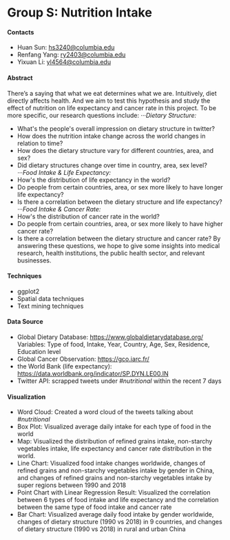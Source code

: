 # Group S: Nutrition Intake 

#### Contacts
- Huan Sun: hs3240@columbia.edu
- Renfang Yang: ry2403@columbia.edu
- Yixuan Li: yl4564@columbia.edu

#### Abstract
There’s a saying that what we eat determines what we are. Intuitively, diet directly affects health. And we aim to test this hypothesis and study the effect of nutrition on life expectancy and cancer rate in this project. To be more specific, our research questions include:
···*Dietary Structure:*
- What's the people's overall impression on dietary structure in twitter? 
- How does the nutrition intake change across the world changes in relation to time?
- How does the dietary structure vary for different countries, area, and sex?
- Did dietary structures change over time in country, area, sex level?
···*Food Intake & Life Expectancy:*
- How's the distribution of life expectancy in the world?
- Do people from certain countries, area, or sex more likely to have longer life expectancy?
- Is there a correlation between the dietary structure and life expectancy?
···*Food Intake & Cancer Rate:*
- How's the distribution of cancer rate in the world?
- Do people from certain countries, area, or sex more likely to have higher cancer rate?
- Is there a correlation between the dietary structure and cancer rate?
By answering these questions, we hope to give some insights into medical research, health institutions, the public health sector, and relevant businesses.

#### Techniques
- ggplot2
- Spatial data techniques
- Text mining techniques

#### Data Source
- Global Dietary Database: https://www.globaldietarydatabase.org/
Variables: Type of food, Intake, Year, Country, Age, Sex, Residence, Education level
- Global Cancer Observation: https://gco.iarc.fr/
- the World Bank (life expectancy): https://data.worldbank.org/indicator/SP.DYN.LE00.IN
- Twitter API: scrapped tweets under *#nutritional* within the recent 7 days

#### Visualization
- Word Cloud: Created a word cloud of the tweets talking about *#nutritional*
- Box Plot: Visualized average daily intake for each type of food in the world
- Map: Visualized the distribution of refined grains intake, non-starchy vegetables intake, life expectancy and cancer rate distribution in the world.
- Line Chart: Visualized food intake changes worldwide, changes of refined grains and non-starchy vegetables intake by gender in China, and changes of refined grains and non-starchy vegetables intake by super regions between 1990 and 2018
- Point Chart with Linear Regression Result: Visualized the correlation between 6 types of food intake and life expectancy and the correlation between the same type of food intake and cancer rate
- Bar Chart: Visualized average daily food intake by gender worldwide, changes of dietary structure (1990 vs 2018) in 9 countries, and changes of dietary structure (1990 vs 2018) in rural and urban China







